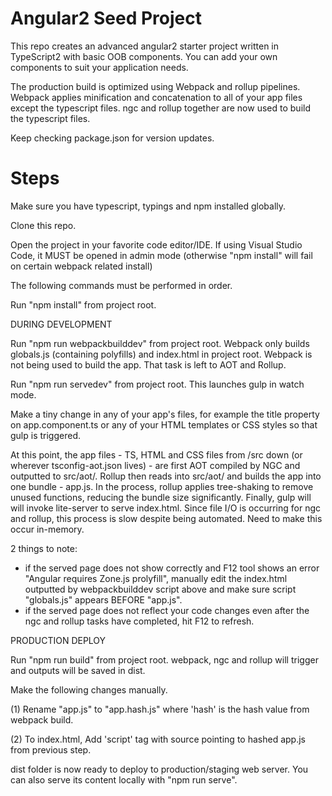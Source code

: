 # Angular2 Seed Project

This repo creates an advanced angular2 starter project written in TypeScript2 with basic OOB components. You can add your own components to suit your application needs. 

The production build is optimized using Webpack and rollup pipelines. Webpack applies minification and concatenation to all of your app files except the typescript files. ngc and rollup together are now used to build the typescript files.

Keep checking package.json for version updates.


# Steps

Make sure you have typescript, typings and npm installed globally.

Clone this repo.

Open the project in your favorite code editor/IDE. If using Visual Studio Code, it MUST be opened in admin mode (otherwise "npm install" will fail on certain webpack related install)

The following commands must be performed in order.

Run "npm install" from project root.

DURING DEVELOPMENT

Run "npm run webpackbuilddev" from project root. Webpack only builds globals.js (containing polyfills) and index.html in project root. Webpack is not being used to build the app. That task is left to AOT and Rollup.

Run "npm run servedev" from project root. This launches gulp in watch mode. 

Make a tiny change in any of your app's files, for example the title property on app.component.ts or any of your HTML templates or CSS styles so that gulp is triggered.

At this point, the app files - TS, HTML and CSS files from /src down (or wherever tsconfig-aot.json lives) - are first AOT compiled by NGC and outputted to src/aot/. Rollup then reads into src/aot/ and builds the app into one bundle - app.js. In the process, rollup applies tree-shaking to remove unused functions, reducing the bundle size significantly. Finally, gulp will will invoke lite-server to serve index.html. Since file I/O is occurring for ngc and rollup, this process is slow despite being automated. Need to make this occur in-memory.

2 things to note:

- if the served page does not show correctly and F12 tool shows an error "Angular requires Zone.js prolyfill", manually edit the index.html outputted by webpackbuilddev script above and make sure script "globals.js" appears BEFORE "app.js".
- if the served page does not reflect your code changes even after the ngc and rollup tasks have completed, hit F12 to refresh.



PRODUCTION DEPLOY

Run "npm run build" from project root. webpack, ngc and rollup will trigger and outputs will be saved in dist.

Make the following changes manually.

(1) Rename "app.js" to "app.hash.js" where 'hash' is the hash value from webpack build.

(2) To index.html, Add 'script' tag with source pointing to hashed app.js from previous step. 

dist folder is now ready to deploy to production/staging web server. You can also serve its content locally with "npm run serve".

